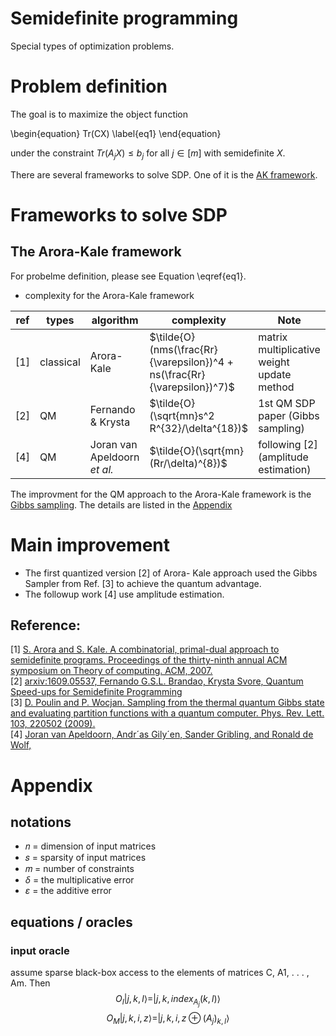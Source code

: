 <head>
    <script src="https://cdn.mathjax.org/mathjax/latest/MathJax.js?config=TeX-AMS-MML_HTMLorMML" type="text/javascript"></script>
    <script type="text/x-mathjax-config">
        MathJax.Hub.Config({
            tex2jax: {
            skipTags: ['script', 'noscript', 'style', 'textarea', 'pre'],
            inlineMath: [['$','$']]
            }
        });
    </script>
</head>


# Semidefinite programming
Special types of optimization problems.

# Problem definition
The goal is to maximize the object function

\begin{equation}
   Tr(CX)
\label{eq1}
\end{equation}

under the constraint $Tr(A_j X)\le b_j$ for all $j \in [m]$ with semidefinite $X$.

There are several frameworks to solve SDP. One of it is the [AK framework](#AKframe).

# Frameworks to solve SDP
## <a id="AKframe" />The Arora-Kale framework
For probelme definition, please see Equation \eqref{eq1}.
* complexity for the Arora-Kale framework

| ref | types | algorithm   |  complexity |  Note  |
| --- | ---- | ----  |  ------ |  ---- |
| [1] | classical  | Arora-Kale |  $\tilde{O}(nms(\frac{Rr}{\varepsilon})^4 + ns(\frac{Rr}{\varepsilon})^7)$ |  matrix multiplicative weight update method  |
| [2] | QM   |   Fernando & Krysta |  $\tilde{O}(\sqrt{mn}s^2 R^{32}/\delta^{18})$       |   1st QM SDP paper  (Gibbs sampling) |
| [4] | QM   |   Joran van Apeldoorn <em>et al.</em> |   $\tilde{O}(\sqrt{mn}(Rr/\delta)^{8})$  |  following [2] (amplitude estimation) |

The improvment for the QM approach to the Arora-Kale framework is the [Gibbs sampling](#improvement).
The details are listed in the [Appendix](#details)

# <a id="improvement" />Main improvement
- The first quantized version [2] of Arora- Kale approach used the Gibbs Sampler from Ref. [3] to achieve the quantum advantage.
- The followup work [4] use amplitude estimation.

    
## Reference:
[1] [S. Arora and S. Kale. A combinatorial, primal-dual approach to semidefinite programs. Proceedings of the thirty-ninth annual ACM symposium on Theory of computing. ACM, 2007.](https://dl.acm.org/doi/10.1145/2837020)\
[2] [arxiv:1609.05537, Fernando G.S.L. Brandao, Krysta Svore, Quantum Speed-ups for Semidefinite Programming](https://arxiv.org/abs/1609.05537) \
[3] [D. Poulin and P. Wocjan. Sampling from the thermal quantum Gibbs state and evaluating
partition functions with a quantum computer. Phys. Rev. Lett. 103, 220502 (2009).](https://journals.aps.org/prl/abstract/10.1103/PhysRevLett.103.220502)\
[4] [Joran van Apeldoorn, Andr´as Gily´en, Sander Gribling, and Ronald de Wolf, ](https://quantum-journal.org/papers/q-2020-02-14-230/)

# <a name="details" />Appendix
## notations
- 𝑛 = dimension of input matrices
- 𝑠 = sparsity of input matrices
- 𝑚 = number of constraints
- $\delta$ = the multiplicative error
- $\varepsilon$ = the additive error

## equations / oracles
### input oracle
assume sparse black-box access to the elements of matrices C, A1, . . . , Am. Then
      $$O_I |j,k,l\rangle = |j,k,index_{A_j}(k,l)\rangle$$
      $$O_M |j,k,i,z\rangle = |j,k,i,z\oplus({A_j})_{k,l}\rangle$$
